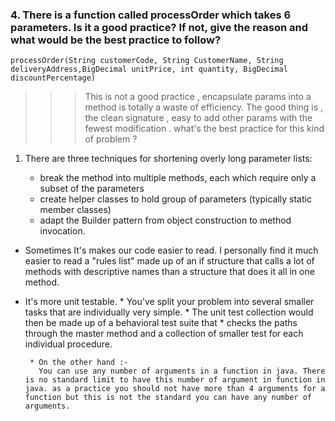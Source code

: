 

### 4. There is a function called processOrder which takes 6 parameters. Is it a good practice? If not, give the reason and what would be the best practice to follow?
````
processOrder(String customerCode, String CustomerName, String deliveryAddress,BigDecimal unitPrice, int quantity, BigDecimal discountPercentage)
````
>>> This is not a good practice , encapsulate params into a method is totally a waste of efficiency. The good thing is , the clean signature , easy to add other params with the fewest modification . what's the best practice for this kind of problem ?

1. There are three techniques for shortening overly long parameter lists:

    * break the method into multiple methods, each which require only a subset of the parameters
    * create helper classes to hold group of parameters (typically static member classes)
    * adapt the Builder pattern from object construction to method invocation.

* Sometimes It's makes our code easier to read.
   I personally find it much easier to read a "rules list" made up of an if structure that calls a
    lot of methods with descriptive names than a structure that does it all in one method.

 * It's more unit testable.
         * You've split your problem into several smaller tasks that are individually very simple.
         * The unit test collection would then be made up of a behavioral test suite that
         * checks the paths through the master method and a collection of smaller test for each individual procedure.

        * On the other hand :-
          You can use any number of arguments in a function in java. There is no standard limit to have this number of argument in function in java. as a practice you should not have more than 4 arguments for a function but this is not the standard you can have any number of arguments.
